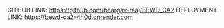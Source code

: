 GITHUB LINK: https://github.com/bhargav-raaj/BEWD_CA2
DEPLOYMENT LINK: https://bewd-ca2-4h0d.onrender.com
